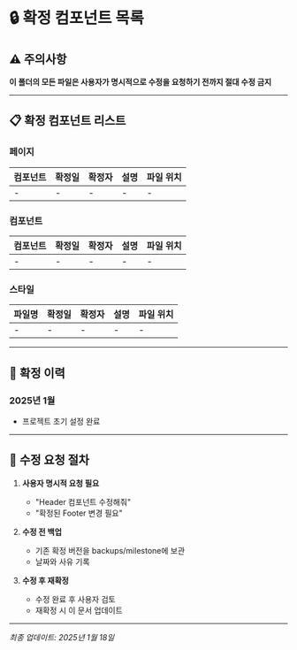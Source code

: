 # 🔒 확정 컴포넌트 목록

## ⚠️ 주의사항

**이 폴더의 모든 파일은 사용자가 명시적으로 수정을 요청하기 전까지 절대 수정 금지**

---

## 📋 확정 컴포넌트 리스트

### 페이지

| 컴포넌트 | 확정일 | 확정자 | 설명 | 파일 위치 |
| -------- | ------ | ------ | ---- | --------- |
| -        | -      | -      | -    | -         |

### 컴포넌트

| 컴포넌트 | 확정일 | 확정자 | 설명 | 파일 위치 |
| -------- | ------ | ------ | ---- | --------- |
| -        | -      | -      | -    | -         |

### 스타일

| 파일명 | 확정일 | 확정자 | 설명 | 파일 위치 |
| ------ | ------ | ------ | ---- | --------- |
| -      | -      | -      | -    | -         |

---

## 📝 확정 이력

### 2025년 1월

- 프로젝트 초기 설정 완료

---

## 🔐 수정 요청 절차

1. **사용자 명시적 요청 필요**
   - "Header 컴포넌트 수정해줘"
   - "확정된 Footer 변경 필요"

2. **수정 전 백업**
   - 기존 확정 버전을 backups/milestone에 보관
   - 날짜와 사유 기록

3. **수정 후 재확정**
   - 수정 완료 후 사용자 검토
   - 재확정 시 이 문서 업데이트

---

_최종 업데이트: 2025년 1월 18일_
